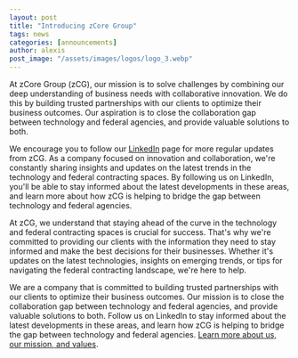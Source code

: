 ```yaml
---
layout: post
title: "Introducing zCore Group"
tags: news
categories: [announcements]
author: alexis
post_image: "/assets/images/logos/logo_3.webp"
---
```


At zCore Group (zCG), our mission is to solve challenges by combining our deep understanding of business needs with collaborative innovation. We do this by building trusted partnerships with our clients to optimize their business outcomes. Our aspiration is to close the collaboration gap between technology and federal agencies, and provide valuable solutions to both.

We encourage you to follow our [LinkedIn](https://www.linkedin.com/company/zcoregroup/) page for more regular updates from zCG. As a company focused on innovation and collaboration, we're constantly sharing insights and updates on the latest trends in the technology and federal contracting spaces. By following us on LinkedIn, you'll be able to stay informed about the latest developments in these areas, and learn more about how zCG is helping to bridge the gap between technology and federal agencies.

At zCG, we understand that staying ahead of the curve in the technology and federal contracting spaces is crucial for success. That's why we're committed to providing our clients with the information they need to stay informed and make the best decisions for their businesses. Whether it's updates on the latest technologies, insights on emerging trends, or tips for navigating the federal contracting landscape, we're here to help.

We are a company that is committed to building trusted partnerships with our clients to optimize their business outcomes. Our mission is to close the collaboration gap between technology and federal agencies, and provide valuable solutions to both. Follow us on LinkedIn to stay informed about the latest developments in these areas, and learn how zCG is helping to bridge the gap between technology and federal agencies. [Learn more about us, our mission, and values](/about).
